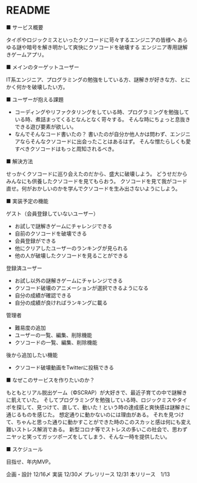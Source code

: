 # README

■ サービス概要

タイポやロジックミスといったクソコードに苛々するエンジニアの皆様へ
あらゆる謎や暗号を解き明かして爽快にクソコードを破壊する
エンジニア専用謎解きゲームアプリ。

■ メインのターゲットユーザー

IT系エンジニア、プログラミングの勉強をしている方、謎解きが好きな方、とにかく何かを破壊したい方。

■ ユーザーが抱える課題

* コーディングやリファクタリングをしている時、プログラミングを勉強している時、煮詰まってくるとなんとなく苛々する。
そんな時にちょっと息抜きできる遊び要素が欲しい。
* なんでそんなコード書いたの？
書いたのが自分か他人かは問わず、エンジニアならそんなクソコードに出会ったことはあるはず。
そんな憎たらしくも愛すべきクソコードはもっと周知されるべき。

■ 解決方法

せっかくクソコードに巡り会えたのだから、盛大に破壊しよう。
どうせだからみんなにも供養したクソコードを見てもらおう。
クソコードを見て我がコード直せ。何がおかしいのかを学んでクソコードを生み出さないようにしよう。

■ 実装予定の機能

ゲスト（会員登録していないユーザー）
* お試しで謎解きゲームにチャレンジできる
* 自前のクソコードを破壊できる
* 会員登録ができる
* 他にクリアしたユーザーのランキングが見られる
* 他の人が破壊したクソコードを見ることができる

登録済ユーザー
* お試し以外の謎解きゲームにチャレンジできる
* クソコード破壊のアニメーションが選択できるようになる
* 自分の成績が確認できる
* 自分の成績が良ければランキングに載る

管理者
* 難易度の追加
* ユーザーの一覧、編集、削除機能
* クソコードの一覧、編集、削除機能

後から追加したい機能
* クソコード破壊動画をTwitterに投稿できる

■ なぜこのサービスを作りたいのか？

もともとリアル脱出ゲーム（©️SCRAP）が大好きで、最近子育ての中で謎解きに飢えていた。
そしてプログラミングを勉強している時、ロジックミスやタイポを探して、見つけて、直して、動いた！という時の達成感と爽快感は謎解きに通じるものを感じた。
想定通りに動かないのには理由がある。
それを見つけて、ちゃんと思った通りに動かすことができた時のこのスカッと感は何にも変え難いストレス解消である。
新型コロナ等でストレスの多いこの社会で、思わずニヤッと笑ってガッツポーズをしてしまう、そんな一時を提供したい。

■ スケジュール

目指せ、年内MVP。

企画・設計 12/16〆
実装 12/30〆
プレリリース 12/31
本リリース　1/13
